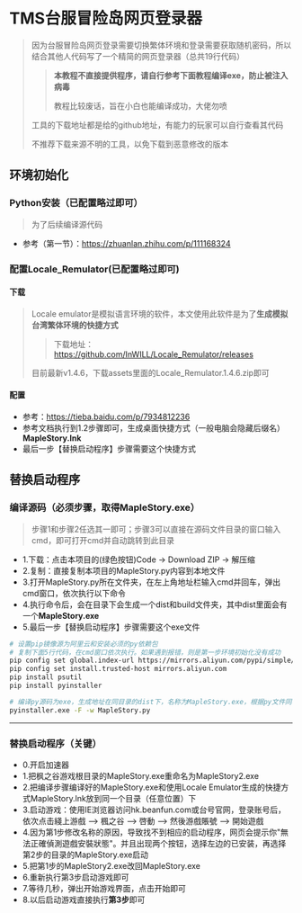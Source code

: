 # TMS台服冒险岛网页登录器
> 因为台服冒险岛网页登录需要切换繁体环境和登录需要获取随机密码，所以结合其他人代码写了一个精简的网页登录器（总共19行代码）
>> **本教程不直接提供程序，请自行参考下面教程编译exe，防止被注入病毒**
>>
>> 教程比较废话，旨在小白也能编译成功，大佬勿喷
> 
> 工具的下载地址都是给的github地址，有能力的玩家可以自行查看其代码
> 
> 不推荐下载来源不明的工具，以免下载到恶意修改的版本

## 环境初始化
### Python安装（已配置略过即可）
> 为了后续编译源代码
- 参考（第一节）：https://zhuanlan.zhihu.com/p/111168324
### 配置Locale_Remulator(已配置略过即可)
#### 下载
> Locale emulator是模拟语言环境的软件，本文使用此软件是为了**生成模拟台湾繁体环境的快捷方式**
>
>> 下载地址：https://github.com/InWILL/Locale_Remulator/releases
> 
> 目前最新v1.4.6，下载assets里面的Locale_Remulator.1.4.6.zip即可

#### 配置
- 参考：https://tieba.baidu.com/p/7934812236
- 参考文档执行到1.2步骤即可，生成桌面快捷方式（一般电脑会隐藏后缀名）**MapleStory.lnk**
- 最后一步【替换启动程序】步骤需要这个快捷方式

## 替换启动程序
### 编译源码（必须步骤，取得MapleStory.exe）
> 步骤1和步骤2任选其一即可；步骤3可以直接在源码文件目录的窗口输入cmd，即可打开cmd并自动跳转到此目录
- 1.下载：点击本项目的(绿色按钮)Code -> Download ZIP -> 解压缩
- 2.复制：直接复制本项目的MapleStory.py内容到本地文件
- 3.打开MapleStory.py所在文件夹，在左上角地址栏输入cmd并回车，弹出cmd窗口，依次执行以下命令
- 4.执行命令后，会在目录下会生成一个dist和build文件夹，其中dist里面会有一个**MapleStory.exe**
- 5.最后一步【替换启动程序】步骤需要这个exe文件
```bash
# 设置pip镜像源为阿里云和安装必须的py依赖包
# 复制下面5行代码，在cmd窗口依次执行。如果遇到报错，则是第一步环境初始化没有成功
pip config set global.index-url https://mirrors.aliyun.com/pypi/simple/
pip config set install.trusted-host mirrors.aliyun.com
pip install psutil
pip install pyinstaller

# 编译py源码为exe，生成地址在同目录的dist下，名称为MapleStory.exe，根据py文件同名生成，如果名称不对则自行重命名即可
pyinstaller.exe -F -w MapleStory.py
```
---
### 替换启动程序（关键）
- 0.开启加速器
- 1.把枫之谷游戏根目录的MapleStory.exe重命名为MapleStory2.exe
- 2.把编译步骤编译好的MapleStory.exe和使用Locale Emulator生成的快捷方式MapleStory.lnk放到同一个目录（任意位置）下
- 3.启动游戏：使用IE浏览器访问hk.beanfun.com或台号官网，登录账号后，依次点击綫上游戲 --> 楓之谷 --> 啓動 --> 然後游戲賬號 --> 開始遊戲
- 4.因为第1步修改名称的原因，导致找不到相应的启动程序，网页会提示你"無法正確偵測遊戲安裝狀態"。并且出现两个按钮，选择左边的已安装，再选择第2步的目录的MapleStory.exe启动
- 5.把第1步的MapleStory2.exe改回MapleStory.exe
- 6.重新执行第3步启动游戏即可
- 7.等待几秒，弹出开始游戏界面，点击开始即可
- 8.以后启动游戏直接执行**第3步**即可


